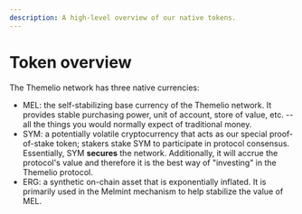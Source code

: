 ```yaml
---
description: A high-level overview of our native tokens.
---
```


# Token overview

The Themelio network has three native currencies:

* MEL: the self-stabilizing base currency of the Themelio network. It provides stable purchasing power, unit of account, store of value, etc. -- all the things you would normally expect of traditional money.
* SYM: a potentially volatile cryptocurrency that acts as our special proof-of-stake token; stakers stake SYM to participate in protocol consensus. Essentially, SYM **secures** the network. Additionally, it will accrue the protocol's value and therefore it is the best way of "investing" in the Themelio protocol.
* ERG: a synthetic on-chain asset that is exponentially inflated. It is primarily used in the Melmint mechanism to help stabilize the value of MEL.
